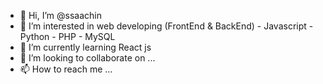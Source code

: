 - 👋 Hi, I’m @ssaachin
- 👀 I’m interested in web developing (FrontEnd & BackEnd) - Javascript - Python - PHP - MySQL
- 🌱 I’m currently learning React js
- 💞️ I’m looking to collaborate on ...
- 📫 How to reach me ...

<!---
ssaachin/ssaachin is a ✨ special ✨ repository because its `README.md` (this file) appears on your GitHub profile.
You can click the Preview link to take a look at your changes.
--->
